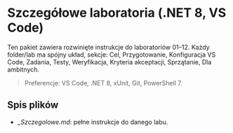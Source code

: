 # Szczegółowe laboratoria (.NET 8, VS Code)

Ten pakiet zawiera rozwinięte instrukcje do laboratoriów 01–12. Każdy folder/lab ma spójny układ, sekcje: Cel, Przygotowanie, Konfiguracja VS Code, Zadania, Testy, Weryfikacja, Kryteria akceptacji, Sprzątanie, Dla ambitnych.

> Preferencje: VS Code, .NET 8, xUnit, Git, PowerShell 7.

## Spis plików
- *_Szczegolowe.md*: pełne instrukcje do danego labu.
